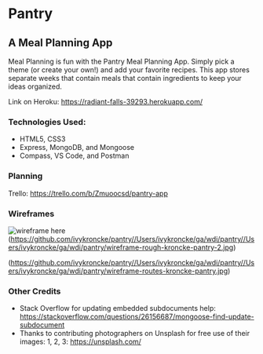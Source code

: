 # Pantry
## A Meal Planning App

Meal Planning is fun with the Pantry Meal Planning App. Simply pick a theme (or create your own!) and add your favorite recipes. This app stores separate weeks that contain meals that contain ingredients to keep your ideas organized.

Link on Heroku: 
https://radiant-falls-39293.herokuapp.com/

### Technologies Used:
* HTML5, CSS3
* Express, MongoDB, and Mongoose
* Compass, VS Code, and Postman

### Planning

Trello: https://trello.com/b/Zmuoocsd/pantry-app

### Wireframes
![wireframe here](https://github.com/ivykroncke/pantry//Users/ivykroncke/ga/wdi/pantry/wireframe-rough-kroncke-pantry-1.jpg)
(https://github.com/ivykroncke/pantry//Users/ivykroncke/ga/wdi/pantry//Users/ivykroncke/ga/wdi/pantry/wireframe-rough-kroncke-pantry-2.jpg)

(https://github.com/ivykroncke/pantry//Users/ivykroncke/ga/wdi/pantry//Users/ivykroncke/ga/wdi/pantry/wireframe-routes-kroncke-pantry.jpg)


### Other Credits

* Stack Overflow for updating embedded subdocuments help: https://stackoverflow.com/questions/26156687/mongoose-find-update-subdocument
* Thanks to contributing photographers on Unsplash for free use of their images: 1, 2, 3: https://unsplash.com/
